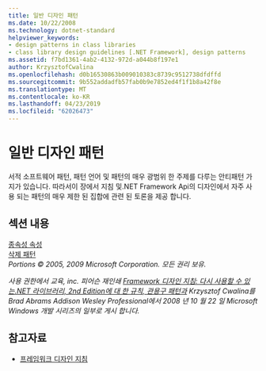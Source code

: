 ```yaml
---
title: 일반 디자인 패턴
ms.date: 10/22/2008
ms.technology: dotnet-standard
helpviewer_keywords:
- design patterns in class libraries
- class library design guidelines [.NET Framework], design patterns
ms.assetid: f7bd1361-4ab2-4132-972d-a044b8f197e1
author: KrzysztofCwalina
ms.openlocfilehash: d0b16530863b009010383c8739c9512738dfdffd
ms.sourcegitcommit: 9b552addadfb57fab0b9e7852ed4f1f1b8a42f8e
ms.translationtype: MT
ms.contentlocale: ko-KR
ms.lasthandoff: 04/23/2019
ms.locfileid: "62026473"
---
```

# <a name="common-design-patterns"></a>일반 디자인 패턴
서적 소프트웨어 패턴, 패턴 언어 및 패턴의 매우 광범위 한 주제를 다루는 안티패턴 가지가 있습니다. 따라서이 장에서 지침 및.NET Framework Api의 디자인에서 자주 사용 되는 패턴의 매우 제한 된 집합에 관련 된 토론을 제공 합니다.  
  
## <a name="in-this-section"></a>섹션 내용  
 [종속성 속성](../../../docs/standard/design-guidelines/dependency-properties.md)  
 [삭제 패턴](../../../docs/standard/design-guidelines/dispose-pattern.md)  
 *Portions © 2005, 2009 Microsoft Corporation. 모든 권리 보유.*  
  
 *사용 권한에서 교육, inc. 피어슨 재인쇄 [Framework 디자인 지침: 다시 사용할 수 있는.NET 라이브러리, 2nd Edition에 대 한 규칙, 관용구 패턴과](https://www.informit.com/store/framework-design-guidelines-conventions-idioms-and-9780321545619) Krzysztof Cwalina를 Brad Abrams Addison Wesley Professional에서 2008 년 10 월 22 일 Microsoft Windows 개발 시리즈의 일부로 게시 합니다.*  
  
## <a name="see-also"></a>참고자료

- [프레임워크 디자인 지침](../../../docs/standard/design-guidelines/index.md)
